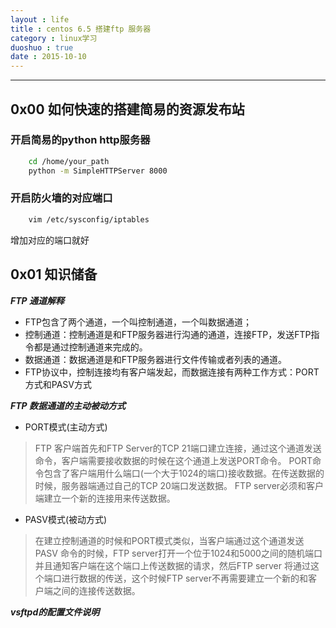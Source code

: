 ```yaml
---
layout : life
title : centos 6.5 搭建ftp 服务器
category : linux学习
duoshuo : true
date : 2015-10-10
---
```



******

<!-- more -->

## 0x00 如何快速的搭建简易的资源发布站

### 开启简易的python http服务器

```sh
	cd /home/your_path
	python -m SimpleHTTPServer 8000
```

### 开启防火墙的对应端口

```sh
	vim /etc/sysconfig/iptables
```

增加对应的端口就好

## 0x01 知识储备



***FTP 通道解释***

+ FTP包含了两个通道，一个叫控制通道，一个叫数据通道；
 + 控制通道：控制通道是和FTP服务器进行沟通的通道，连接FTP，发送FTP指令都是通过控制通道来完成的。
 + 数据通道：数据通道是和FTP服务器进行文件传输或者列表的通道。
+ FTP协议中，控制连接均有客户端发起，而数据连接有两种工作方式：PORT方式和PASV方式


***FTP 数据通道的主动被动方式***

+ PORT模式(主动方式)

> FTP 客户端首先和FTP Server的TCP 21端口建立连接，通过这个通道发送命令，客户端需要接收数据的时候在这个通道上发送PORT命令。 PORT命令包含了客户端用什么端口(一个大于1024的端口)接收数据。在传送数据的时候，服务器端通过自己的TCP 20端口发送数据。 FTP server必须和客户端建立一个新的连接用来传送数据。

+ PASV模式(被动方式)

> 在建立控制通道的时候和PORT模式类似，当客户端通过这个通道发送PASV 命令的时候，FTP server打开一个位于1024和5000之间的随机端口并且通知客户端在这个端口上传送数据的请求，然后FTP server 将通过这个端口进行数据的传送，这个时候FTP server不再需要建立一个新的和客户端之间的连接传送数据。

***vsftpd的配置文件说明***




